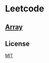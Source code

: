 # Leetcode

## [Array](./array/README.md)

## License

[MIT](https://choosealicense.com/licenses/mit/)